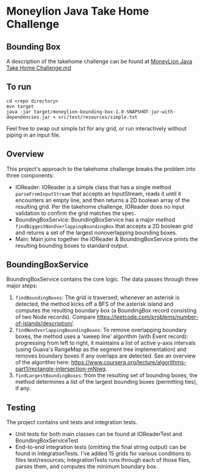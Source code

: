 # Moneylion Java Take Home Challenge
## Bounding Box

A description of the takehome challenge can be found at [MoneyLion Java Take Home Challenge.md](MoneyLion%20Java%20Take%20Home%20Challenge.md)

## To run

```
cd <repo directory>
mvn target
java -jar target/moneylion-bounding-box-1.0-SNAPSHOT-jar-with-dependencies.jar < src/test/resources/simple.txt
```

Feel free to swap out simple.txt for any grid, or run interactively without piping in an input file.

## Overview

This project's approach to the takehome challenge breaks the problem into three components:

* IOReader: IOReader is a simple class that has a single method `parseFromInputStream` that accepts an InputStream, reads it until it encounters an empty line, and then returns a 2D boolean array of the resulting grid. Per the takehome challenge, IOReader does no input validation to confirm the grid matches the spec.
* BoundingBoxService: BoundingBoxService has a major method `findBiggestNonOverlappingBoundingBox` that accepts a 2D boolean grid and returns a set of the largest nonoverlapping bounding boxes.
* Main: Main joins together the IOReader & BoundingBoxService prints the resulting bounding boxes to standard output.

## BoundingBoxService

BoundingBoxService contains the core logic. The data passes through three major steps:

1. `findBoundingBoxes`: The grid is traversed; whenever an asterisk is detected, the method kicks off a BFS of the asterisk island and computes the resulting boundary box (a BoundingBox record consisting of two Node records). Compare https://leetcode.com/problems/number-of-islands/description/.
2. `findNonOverlappingBoundingBoxes`: To remove overlapping boundary boxes, the method uses a 'sweep line' algorithm (with Event record): progressing from left to right, it maintains a list of active y-axis intervals (using Guava's RangeMap as the segment tree implementation) and removes boundary boxes if any overlaps are detected. See an overview of the algorithm here: https://www.coursera.org/lecture/algorithms-part1/rectangle-intersection-mNiwq.
3. `findLargestBoundingBoxes`: from the resulting set of bounding boxes, the method determines a list of the largest bounding boxes (permitting ties), if any.

## Testing

The project contains unit tests and integration tests.

* Unit tests for both main classes can be found at IOReaderTest and BoundingBoxServiceTest
* End-to-end integration tests (omitting the final string output) can be found in IntegrationTests. I've added 15 grids for various conditions to files test/resources; IntegrationTests runs through each of those files, parses them, and computes the minimum boundary box.
